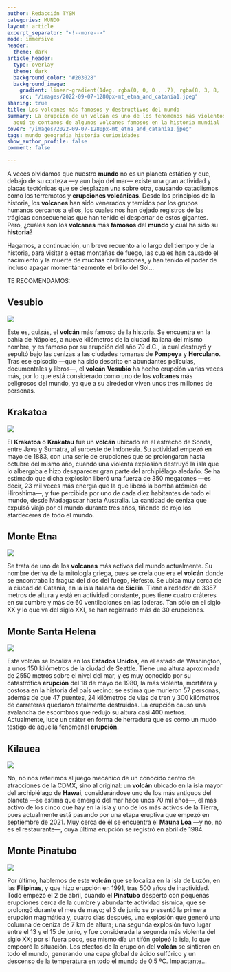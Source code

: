 ```yaml
---
author: Redacción TYSM
categories: MUNDO
layout: article
excerpt_separator: "<!--more-->"
mode: immersive
header:
  theme: dark
article_header:
  type: overlay
  theme: dark
  background_color: "#203028"
  background_image:
    gradient: linear-gradient(1deg, rgba(0, 0, 0 , .7), rgba(8, 3, 8, .9))
    src: "/images/2022-09-07-1280px-mt_etna_and_catania1.jpeg"
sharing: true
title: Los volcanes más famosos y destructivos del mundo
summary: La erupción de un volcán es uno de los fenómenos más violentos de la Naturaleza;
  aquí te contamos de algunos volcanes famosos en la historia mundial
cover: "/images/2022-09-07-1280px-mt_etna_and_catania1.jpeg"
tags: mundo geografia historia curiosidades
show_author_profile: false
comment: false

---
```

A veces olvidamos que nuestro **mundo** no es un planeta estático y que, debajo de su corteza —y aun bajo del mar— existe una gran actividad  y placas tectónicas que se desplazan una sobre otra, causando cataclismos como los terremotos y **erupciones volcánicas**. Desde los principios de la historia, los **volcanes** han sido venerados y temidos por los grupos humanos cercanos a ellos, los cuales nos han dejado registros de las trágicas consecuencias que han tenido el despertar de estos gigantes. Pero, ¿cuáles son los **volcanes** más **famosos** del **mundo** y cuál ha sido su **historia**?

Hagamos, a continuación, un breve recuento a lo largo del tiempo y de la historia, para visitar a estas montañas de fuego, las cuales han causado el nacimiento y la muerte de muchas civilizaciones, y han tenido el poder de incluso apagar momentáneamente el brillo del Sol…

TE RECOMENDAMOS:

## Vesubio

![](https://upload.wikimedia.org/wikipedia/commons/thumb/b/be/Procession_des_reliques_de_Saint_Janvier_en_1822.jpg/1024px-Procession_des_reliques_de_Saint_Janvier_en_1822.jpg)

Este es, quizás, el **volcán** más famoso de la historia. Se encuentra en la bahía de Nápoles, a nueve kilómetros de la ciudad italiana del mismo nombre, y es famoso por su erupción del año 79 d.C., la cual destruyó y sepultó bajo las cenizas a las ciudades romanas de **Pompeya** y **Herculano**. Tras ese episodio —que ha sido descrito en abundantes películas, documentales y libros—, el **volcán** **Vesubio** ha hecho erupción varias veces más, por lo que está considerado como uno de los **volcanes** más peligrosos del mundo, ya que a su alrededor viven unos tres millones de personas.

## Krakatoa

![](https://upload.wikimedia.org/wikipedia/commons/thumb/4/49/Krakatoa_eruption_lithograph.jpg/805px-Krakatoa_eruption_lithograph.jpg)

El **Krakatoa** o **Krakatau** fue un **volcán** ubicado en el estrecho de Sonda, entre Java y Sumatra, al suroeste de Indonesia. Su actividad empezó en mayo de 1883, con una serie de erupciones que se prolongaron hasta octubre del mismo año, cuando una violenta explosión destruyó la isla que lo albergaba e hizo desaparecer gran parte del archipiélago aledaño. Se ha estimado que dicha explosión liberó una fuerza de 350 megatones —es decir, 23 mil veces más energía que la que liberó la bomba atómica de Hiroshima—, y fue percibida por uno de cada diez habitantes de todo el mundo, desde Madagascar hasta Australia. La cantidad de ceniza que expulsó viajó por el mundo durante tres años, tiñendo de rojo los atardeceres de todo el mundo.

## Monte Etna

![](https://upload.wikimedia.org/wikipedia/commons/thumb/a/aa/Mount_Etna_2021_eruption.jpg/1024px-Mount_Etna_2021_eruption.jpg)

Se trata de uno de los **volcanes** más activos del mundo actualmente. Su nombre deriva de la mitología griega, pues se creía que era el **volcán** donde se encontraba la fragua del dios del fuego, Hefesto. Se ubica muy cerca de la ciudad de Catania, en la isla italiana de **Sicilia**. Tiene alrededor de 3357 metros de altura y está en actividad constante, pues tiene cuatro cráteres en su cumbre y más de 60 ventilaciones en las laderas. Tan sólo en el siglo XX y lo que va del siglo XXI, se han registrado más de 30 erupciones. 

## Monte Santa Helena

![](https://upload.wikimedia.org/wikipedia/commons/thumb/6/6b/Mount_St._Helens5.jpg/1024px-Mount_St._Helens5.jpg)

Este volcán se localiza en los **Estados Unidos**, en el estado de Washington, a unos 150 kilómetros de la ciudad de Seattle. Tiene una altura aproximada de 2550 metros sobre el nivel del mar, y es muy conocido por su catastrófica **erupción** del 18 de mayo de 1980, la más violenta, mortífera y costosa en la historia del país vecino: se estima que murieron 57 personas, además de que 47 puentes, 24 kilómetros de vías de tren y 300 kilómetros de carreteras quedaron totalmente destruidos. La erupción causó una avalancha de escombros que redujo su altura casi 400 metros. Actualmente, luce un cráter en forma de herradura que es como un mudo testigo de aquella fenomenal **erupción**.

## Kilauea

![](https://upload.wikimedia.org/wikipedia/commons/thumb/7/73/K%C4%ABlauea_-_Volcano_eruption.jpg/1023px-K%C4%ABlauea_-_Volcano_eruption.jpg)

No, no nos referimos al juego mecánico de un conocido centro de atracciones de la CDMX, sino al original: un **volcán** ubicado en la isla mayor del archipiélago de **Hawai**, considerándose uno de los más antiguos del planeta —se estima que emergió del mar hace unos 70 mil años—, el más activo de los cinco que hay en la isla y uno de los más activos de la Tierra, pues actualmente está pasando por una etapa eruptiva que empezó en septiembre de 2021. Muy cerca de él se encuentra el **Mauna Loa** —y no, no es el restaurante—, cuya última erupción se registró en abril de 1984.

## Monte Pinatubo

![](https://upload.wikimedia.org/wikipedia/commons/6/6f/Pinatubo_Ausbruch_1991.jpg)

Por último, hablemos de este **volcán** que se localiza en la isla de Luzón, en las **Filipinas**, y que hizo erupción en 1991, tras 500 años de inactividad. Todo empezó el 2 de abril, cuando el **Pinatubo** despertó con pequeñas erupciones cerca de la cumbre y abundante actividad sísmica, que se prolongó durante el mes de mayo; el 3 de junio se presentó la primera erupción magmática y, cuatro días después, una explosión que generó una columna de ceniza de 7 km de altura; una segunda explosión tuvo lugar entre el 13 y el 15 de junio, y fue considerada la segunda más violenta del siglo XX; por si fuera poco, ese mismo día un tifón golpeó la isla, lo que empeoró la situación. Los efectos de la erupción del **volcán** se sintieron en todo el mundo, generando una capa global de ácido sulfúrico y un descenso de la temperatura en todo el mundo de 0.5 ºC. Impactante…